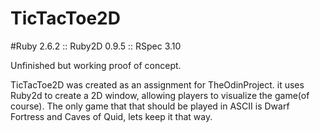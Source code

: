# TicTacToe2D

#Ruby 2.6.2 :: Ruby2D 0.9.5 :: RSpec 3.10

Unfinished but working proof of concept.

TicTacToe2D was created as an assignment for TheOdinProject. it uses Ruby2d to create
a 2D window, allowing players to visualize the game(of course). The only game that
that should be played in ASCII is Dwarf Fortress and Caves of Quid, lets keep it that way.

 
